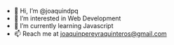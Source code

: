 - 👋 Hi, I’m @joaquindpq
- 👀 I’m interested in Web Development
- 🌱 I’m currently learning Javascript
- 📫 Reach me at joaquinpereyraquinteros@gmail.com

<!---
joaquindpq/joaquindpq is a ✨ special ✨ repository because its `README.md` (this file) appears on your GitHub profile.
You can click the Preview link to take a look at your changes.
--->
